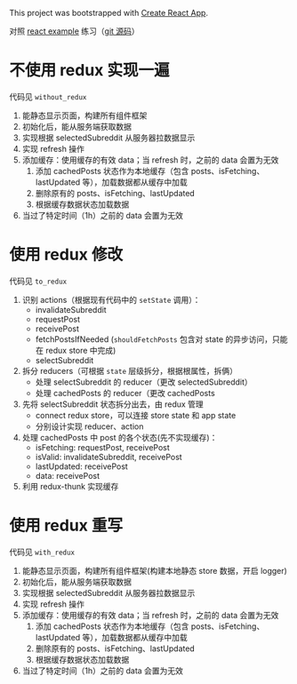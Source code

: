 This project was bootstrapped with [Create React App](https://github.com/facebookincubator/create-react-app).

对照 [react example](https://codesandbox.io/s/github/reactjs/redux/tree/master/examples/async) 练习（[git 源码](https://github.com/reduxjs/redux/tree/master/examples/async)）

# 不使用 redux 实现一遍

代码见 `without_redux`

1. 能静态显示页面，构建所有组件框架
1. 初始化后，能从服务端获取数据
2. 实现根据 selectedSubreddit 从服务器拉数据显示
3. 实现 refresh 操作
4. 添加缓存：使用缓存的有效 data；当 refresh 时，之前的 data 会置为无效
    1. 添加 cachedPosts 状态作为本地缓存（包含 posts、isFetching、lastUpdated 等），加载数据都从缓存中加载
    2. 删除原有的 posts、isFetching、lastUpdated
    3. 根据缓存数据状态加载数据
5. 当过了特定时间（1h）之前的 data 会置为无效

# 使用 redux 修改

代码见 `to_redux`

1. 识别 actions（根据现有代码中的 `setState` 调用）：
    * invalidateSubreddit
    * requestPost
    * receivePost
    * fetchPostsIfNeeded (`shouldFetchPosts` 包含对 state 的异步访问，只能在 redux store 中完成)
    * selectSubreddit
2. 拆分 reducers（可根据 `state` 层级拆分，根据根属性，拆俩）
    * 处理 selectSubreddit 的 reducer（更改 selectedSubreddit）
    * 处理 cachedPosts 的 reducer（更改 cachedPosts
1. 先将 selectSubreddit 状态拆分出去，由 redux 管理
    * connect redux store，可以连接 store state 和 app state
    * 分别设计实现 reducer、action
2. 处理 cachedPosts 中 post 的各个状态(先不实现缓存)：
    * isFetching: requestPost, receivePost
    * isValid: invalidateSubreddit, receivePost
    * lastUpdated: receivePost
    * data: receivePost
3. 利用 redux-thunk 实现缓存

# 使用 redux 重写

代码见 `with_redux`

1. 能静态显示页面，构建所有组件框架(构建本地静态 store 数据，开启 logger)
1. 初始化后，能从服务端获取数据
2. 实现根据 selectedSubreddit 从服务器拉数据显示
3. 实现 refresh 操作
4. 添加缓存：使用缓存的有效 data；当 refresh 时，之前的 data 会置为无效
    1. 添加 cachedPosts 状态作为本地缓存（包含 posts、isFetching、lastUpdated 等），加载数据都从缓存中加载
    2. 删除原有的 posts、isFetching、lastUpdated
    3. 根据缓存数据状态加载数据
5. 当过了特定时间（1h）之前的 data 会置为无效
